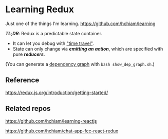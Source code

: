 # Learning Redux

Just one of the things I'm learning. <https://github.com/hchiam/learning>

**_TL;DR_**: Redux is a predictable state container.

* It can let you debug with ["time travel"](https://github.com/reduxjs/redux-devtools).
* State can only change via **_emitting an action_**, which are specified with pure **_reducers_**.

(You can generate a [dependency graph](https://github.com/hchiam/learning-dependency-cruiser) with `bash show_dep_graph.sh`.)

## Reference

<https://redux.js.org/introduction/getting-started/>

## Related repos

<https://github.com/hchiam/learning-reactjs>

<https://github.com/hchiam/chat-app-fcc-react-redux>
